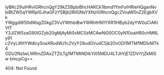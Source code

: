 IyBKc29uIHRvIGRhcnQgY29kZSBpbiBhcHAKCk1lbmd1YmFoIHRleHQganNv
biBtZW5qYWRpIGJhaGFzYSBjb2RlIGNsYXNzIGRhcnQgc2VoaW5nZ2EgbXVk
YWggdW50dWsgZGkgZ3VuYWthbiBwYWRhIHN1YXR1IHByb2dyYW0uCiAKIVtT
Y3JlZW5zaG90IGZyb20gMjAyMi0xMC0zMCAwNi00OC0yN10oaHR0cHM6Ly91
c2VyLWltYWdlcy5naXRodWJ1c2VyY29udGVudC5jb20vODI1MTM1MDIvMTk4
ODU2NzIwLWRmZDAxZTZlLTg1MTMtNDlkYi05MDU4LTJhYjE1ZDViYjZkMi5w
bmcpCg==

<!-- START GLOBAL CORPORATION -->
404: Not Found
<!-- END GLOBAL CORPORATION -->